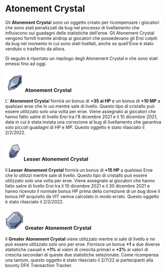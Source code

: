# Atonement Crystal

Gli **Atonement Crysta**l sono un oggetto creato per ricompensare i giocatori che sono stati penalizzati da bug nel processo di livellamento che influiscono sui guadagni delle statistiche dell'eroe. Gli Atonement Crystal vengono forniti tramite airdrop ai giocatori che possedevano gli Eroi colpiti da bug nel momento in cui sono stati livellati, anche se quell'Eroe è stato venduto o trasferito da allora.

&#x20;Di seguito è riportato un riepilogo degli Atonement Crystal e che sono stati emessi fino ad oggi.&#x20;

### ![](<../../../.gitbook/assets/image (5).png>) Atonement Crystal

L' **Atonement Crysta**l fornirà un bonus di **+35 ai HP** e un bonus di **+10 MP** a qualsiasi eroe che lo usi mentre sale di livello. Questo tipo di cristallo può essere utilizzato solo una volta per eroe. Viene assegnato ai giocatori che hanno fatto salire di livello Eroi tra l'8 dicembre 2021 e il 10 dicembre 2021, data in cui è stata inviata una correzione al bug  di livellamento che garantiva solo piccoli guadagni di HP e MP. Questo oggetto è stato rilasciato il 2/2/2022.&#x20;

### &#x20;![](<../../../.gitbook/assets/image (2) (1).png>)Lesser Atonement Crystal

&#x20;Il **Lesser Atonement Crystal** fornirà un bonus di **+15 HP** a qualsiasi Eroe che lo utilizzi mentre sale di livello. Questo tipo di cristallo può essere utilizzato solo una volta per eroe. Viene assegnato ai giocatori che hanno fatto salire di livello Eroi tra il 10 dicembre 2021 e il 30 dicembre 2021 e hanno ricevuto il normale bonus HP prima della correzione di un bug dove il bonus HP acquisito da VIT veniva calcolato in modo errato. Questo oggetto è stato rilasciato il 2/2/2022.

### ![](<../../../.gitbook/assets/image (1).png>) Greater Atonement Crystal&#x20;

Il **Greater Atonement Crystal** viene utilizzato mentre si sale di livello e ne può essere utilizzato solo uno per eroe. Fornisce un bonus **+1** a due diverse statistiche casuali e **+1%** ai valori di crescita primari e **+2%** ai valori di crescita secondari di queste due statistiche selezionate. Come ricompensa una tantum, questo oggetto è stato rilasciato il 2/7/22 ai partecipanti alla bounty DFK Transaction Tracker.
